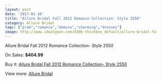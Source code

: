 ```yaml
---
layout: post
date: '2017-01-16'
title: "Allure Bridal Fall 2012 Romance Collection- Style 2550"
category: Allure Bridal
tags: ["prom","romance","demure","charming","dresses"]
image: http://www.idealgown.com/4306-thickbox_default/allure-bridal-fall-2012-romance-collection-style-2550.jpg
---
```

Allure Bridal Fall 2012 Romance Collection- Style 2550

On Sales: **$404.99**
<a href="https://www.idealgown.com/en/allure-bridal/1953-allure-bridal-fall-2012-romance-collection-style-2550.html"><amp-img layout="responsive" width="600" height="600" src="//www.idealgown.com/4306-thickbox_default/allure-bridal-fall-2012-romance-collection-style-2550.jpg" alt="Allure Bridal Fall 2012 Romance Collection- Style 2550 0" /></a>
<a href="https://www.idealgown.com/en/allure-bridal/1953-allure-bridal-fall-2012-romance-collection-style-2550.html"><amp-img layout="responsive" width="600" height="600" src="//www.idealgown.com/4308-thickbox_default/allure-bridal-fall-2012-romance-collection-style-2550.jpg" alt="Allure Bridal Fall 2012 Romance Collection- Style 2550 1" /></a>
<a href="https://www.idealgown.com/en/allure-bridal/1953-allure-bridal-fall-2012-romance-collection-style-2550.html"><amp-img layout="responsive" width="600" height="600" src="//www.idealgown.com/4307-thickbox_default/allure-bridal-fall-2012-romance-collection-style-2550.jpg" alt="Allure Bridal Fall 2012 Romance Collection- Style 2550 2" /></a>

Buy it: [Allure Bridal Fall 2012 Romance Collection- Style 2550](https://www.idealgown.com/en/allure-bridal/1953-allure-bridal-fall-2012-romance-collection-style-2550.html "Allure Bridal Fall 2012 Romance Collection- Style 2550")

View more: [Allure Bridal](https://www.idealgown.com/en/29-allure-bridal "Allure Bridal")
